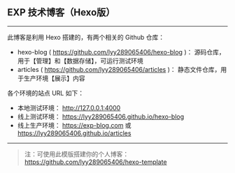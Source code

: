 ## EXP 技术博客（Hexo版）

------

此博客是利用 Hexo 搭建的，有两个相关的 Github 仓库：

- hexo-blog ( https://github.com/lyy289065406/hexo-blog )： 源码仓库，用于【管理】和【数据存储】，可运行测试环境
- articles  ( https://github.com/lyy289065406/articles )： 静态文件仓库，用于生产环境【展示】内容

各个环境的站点 URL 如下：

- 本地测试环境： http://127.0.0.1:4000
- 线上测试环境： https://lyy289065406.github.io/hexo-blog
- 线上生产环境： https://exp-blog.com 或 https://lyy289065406.github.io/articles

------

> 注：可使用此模版搭建你的个人博客：https://github.com/lyy289065406/hexo-template

